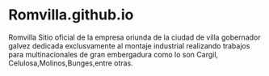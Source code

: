# Romvilla.github.io
Romvilla Sitio oficial de la empresa oriunda de la ciudad de villa gobernador galvez dedicada exclusvamente al montaje industrial realizando trabajos para 
multinacionales de gran embergadura como lo son Cargil, Celulosa,Molinos,Bunges,entre otras.
